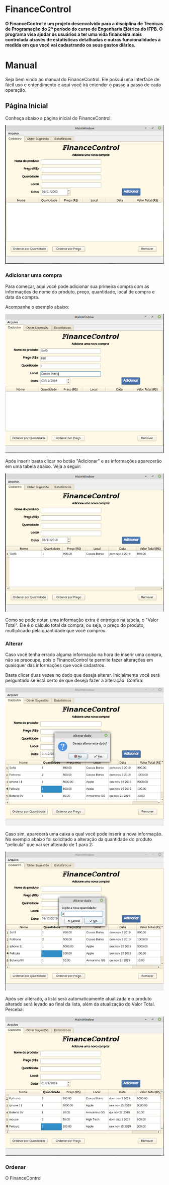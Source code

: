 # FinanceControl

#### O FinanceControl é um projeto desenvolvido para a disciplina de Técnicas de Programação do 2º período do curso de Engenharia Elétrica do IFPB. O programa visa ajudar os usuários a ter uma vida financeira mais controlada através de estatísticas detalhadas e outras funcionalidades à medida em que você vai cadastrando os seus gastos diários.

# Manual

Seja bem vindo ao manual do FinanceControl. Ele possui uma interface de fácil uso e entendimento e aqui você irá entender o passo a passo de cada operação.  

## Página Inicial

Conheça abaixo a página inicial do FinanceControl:

![](https://github.com/ediopedrocode/Projeto-FinanceControl/blob/master/Imagens%20do%20Manual/intro1.png)

### Adicionar uma compra 

Para começar, aqui você pode adicionar sua primeira compra com as informações de nome do produto, preço, quantidade, local de compra e data da compra.

Acompanhe o exemplo abaixo:

![](https://github.com/ediopedrocode/Projeto-FinanceControl/blob/master/Imagens%20do%20Manual/inserir2.png)

Após inserir basta clicar no botão "Adicionar" e as informações aparecerão em uma tabela abaixo. Veja a seguir:

![](https://github.com/ediopedrocode/Projeto-FinanceControl/blob/master/Imagens%20do%20Manual/adicionado3.png)

Como se pode notar, uma informação extra é entregue na tabela, o "Valor Total". Ele é o cálculo total da compra, ou seja, o preço do produto, multiplicado pela quantidade que você comprou.

### Alterar

Caso você tenha errado alguma informação na hora de inserir uma compra, não se preocupe, pois o FinanceControl te permite fazer alterações em quaisquer das informações que você cadastrou.

Basta clicar duas vezes no dado que deseja alterar. Inicialmente você será perguntado se está certo de que deseja fazer a alteração. Confira:

![](https://github.com/ediopedrocode/Projeto-FinanceControl/blob/master/Imagens%20do%20Manual/alterar6.png)

Caso sim, aparecerá uma caixa a qual você pode inserir a nova informação. No exemplo abaixo foi solicitado a alteração da quantidade do produto "pelicula" que vai ser alterado de 1 para 2:

![](https://github.com/ediopedrocode/Projeto-FinanceControl/blob/master/Imagens%20do%20Manual/alterar8.png)

Após ser alterado, a lista será automaticamente atualizada e o produto alterado será levado ao final da lista, além da atualização do Valor Total. Perceba:

![](https://github.com/ediopedrocode/Projeto-FinanceControl/blob/master/Imagens%20do%20Manual/alterado9.png)

### Ordenar 

O FinanceControl 



